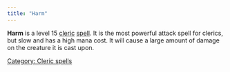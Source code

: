 ```yaml
---
title: "Harm"
---
```


**Harm** is a level 15 [cleric](cleric "wikilink")
[spell](spell "wikilink"). It is the most powerful attack spell for
clerics, but slow and has a high mana cost. It will cause a large amount
of damage on the creature it is cast upon.

[Category: Cleric spells](Category:_Cleric_spells "wikilink")